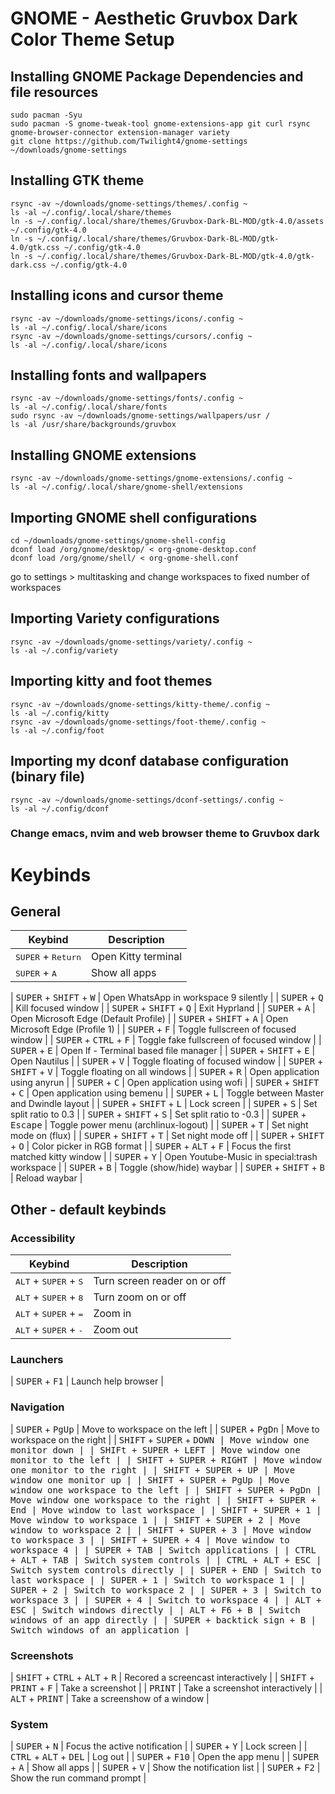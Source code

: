 # GNOME - Aesthetic Gruvbox Dark Color Theme Setup
## Installing GNOME Package Dependencies and file resources
```
sudo pacman -Syu
sudo pacman -S gnome-tweak-tool gnome-extensions-app git curl rsync gnome-browser-connector extension-manager variety
git clone https://github.com/Twilight4/gnome-settings ~/downloads/gnome-settings
```
## Installing GTK theme
```
rsync -av ~/downloads/gnome-settings/themes/.config ~
ls -al ~/.config/.local/share/themes
ln -s ~/.config/.local/share/themes/Gruvbox-Dark-BL-MOD/gtk-4.0/assets ~/.config/gtk-4.0
ln -s ~/.config/.local/share/themes/Gruvbox-Dark-BL-MOD/gtk-4.0/gtk.css ~/.config/gtk-4.0
ln -s ~/.config/.local/share/themes/Gruvbox-Dark-BL-MOD/gtk-4.0/gtk-dark.css ~/.config/gtk-4.0
```
## Installing icons and cursor theme
```
rsync -av ~/downloads/gnome-settings/icons/.config ~
ls -al ~/.config/.local/share/icons
rsync -av ~/downloads/gnome-settings/cursors/.config ~ 
ls -al ~/.config/.local/share/icons
```
## Installing fonts and wallpapers
```
rsync -av ~/downloads/gnome-settings/fonts/.config ~
ls -al ~/.config/.local/share/fonts
sudo rsync -av ~/downloads/gnome-settings/wallpapers/usr /
ls -al /usr/share/backgrounds/gruvbox
```
## Installing GNOME extensions
```
rsync -av ~/downloads/gnome-settings/gnome-extensions/.config ~
ls -al ~/.config/.local/share/gnome-shell/extensions
```
## Importing GNOME shell configurations
```
cd ~/downloads/gnome-settings/gnome-shell-config
dconf load /org/gnome/desktop/ < org-gnome-desktop.conf
dconf load /org/gnome/shell/ < org-gnome-shell.conf
```
go to settings > multitasking and change workspaces to fixed number of workspaces
## Importing Variety configurations
```
rsync -av ~/downloads/gnome-settings/variety/.config ~
ls -al ~/.config/variety
```
## Importing kitty and foot themes
```
rsync -av ~/downloads/gnome-settings/kitty-theme/.config ~
ls -al ~/.config/kitty
rsync -av ~/downloads/gnome-settings/foot-theme/.config ~
ls -al ~/.config/foot
```
## Importing my dconf database configuration (binary file)
```
rsync -av ~/downloads/gnome-settings/dconf-settings/.config ~
ls -al ~/.config/dconf
```
### Change emacs, nvim and web browser theme to Gruvbox dark

# Keybinds
## General
| Keybind                                            | Description                                   |
| -------------------------------------------------- | --------------------------------------------- |
| <kbd>SUPER</kbd> + <kbd>Return</kbd>               | Open Kitty terminal                           |
| <kbd>SUPER</kbd> + <kbd>A</kbd>                    | Show all apps                                 |

| <kbd>SUPER</kbd> + <kbd>SHIFT</kbd> + <kbd>W</kbd> | Open WhatsApp in workspace 9 silently         |
| <kbd>SUPER</kbd> + <kbd>Q</kbd>                    | Kill focused window                           |
| <kbd>SUPER</kbd> + <kbd>SHIFT</kbd> + <kbd>Q</kbd> | Exit Hyprland                                 |
| <kbd>SUPER</kbd> + <kbd>A</kbd>                    | Open Microsoft Edge (Default Profile)         |
| <kbd>SUPER</kbd> + <kbd>SHIFT</kbd> + <kbd>A</kbd> | Open Microsoft Edge (Profile 1)               |
| <kbd>SUPER</kbd> + <kbd>F</kbd>                    | Toggle fullscreen of focused window           |
| <kbd>SUPER</kbd> + <kbd>CTRL</kbd> + <kbd>F</kbd>  | Toggle fake fullscreen of focused window      |
| <kbd>SUPER</kbd> + <kbd>E</kbd>                    | Open lf - Terminal based file manager         |
| <kbd>SUPER</kbd> + <kbd>SHIFT</kbd> + <kbd>E</kbd> | Open Nautilus                                 |
| <kbd>SUPER</kbd> + <kbd>V</kbd>                    | Toggle floating of focused window             |
| <kbd>SUPER</kbd> + <kbd>SHIFT</kbd> + <kbd>V</kbd> | Toggle floating on all windows                |
| <kbd>SUPER</kbd> + <kbd>R</kbd>                    | Open application using anyrun                 |
| <kbd>SUPER</kbd> + <kbd>C</kbd>                    | Open application using wofi                   |
| <kbd>SUPER</kbd> + <kbd>SHIFT</kbd> + <kbd>C</kbd> | Open application using bemenu                 |
| <kbd>SUPER</kbd> + <kbd>L</kbd>                    | Toggle between Master and Dwindle layout      |
| <kbd>SUPER</kbd> + <kbd>SHIFT</kbd> + <kbd>L</kbd> | Lock screen                                   |
| <kbd>SUPER</kbd> + <kbd>S</kbd>                    | Set split ratio to 0.3                        |
| <kbd>SUPER</kbd> + <kbd>SHIFT</kbd> + <kbd>S</kbd> | Set split ratio to -0.3                       |
| <kbd>SUPER</kbd> + <kbd>Escape</kbd>               | Toggle power menu (archlinux-logout)          |
| <kbd>SUPER</kbd> + <kbd>T</kbd>                    | Set night mode on (flux)                      |
| <kbd>SUPER</kbd> + <kbd>SHIFT</kbd> + <kbd>T</kbd> | Set night mode off                            |
| <kbd>SUPER</kbd> + <kbd>SHIFT</kbd> + <kbd>O</kbd> | Color picker in RGB format                    |
| <kbd>SUPER</kbd> + <kbd>ALT</kbd> + <kbd>F</kbd>   | Focus the first matched kitty window          |
| <kbd>SUPER</kbd> + <kbd>Y</kbd>                    | Open Youtube-Music in special:trash workspace |
| <kbd>SUPER</kbd> + <kbd>B</kbd>                    | Toggle (show/hide) waybar                     |
| <kbd>SUPER</kbd> + <kbd>SHIFT</kbd> + <kbd>B</kbd> | Reload waybar                                 |


## Other - default keybinds
### Accessibility
| Keybind                                            | Description                                   |
| -------------------------------------------------- | --------------------------------------------- |
| <kbd>ALT</kbd> + <kbd>SUPER</kbd> + <kbd>S<kbd>    | Turn screen reader on or off                  |
| <kbd>ALT</kbd> + <kbd>SUPER</kbd> + <kbd>8<kbd>    | Turn zoom on or off                           |
| <kbd>ALT</kbd> + <kbd>SUPER</kbd> + <kbd>=<kbd>    | Zoom in                                       |
| <kbd>ALT</kbd> + <kbd>SUPER</kbd> + <kbd>-<kbd>    | Zoom out                                      |
### Launchers                                                                                        
| <kbd>SUPER</kbd> + <kbd>F1</kbd>                   | Launch help browser                           |
### Navigation
| <kbd>SUPER</kbd> + <kbd>PgUp</kbd>                 | Move to workspace on the left                 |
| <kbd>SUPER</kbd> + <kbd>PgDn</kbd>                 | Move to workspace on the right                |
| <kbd>SHIFT</kbd> + <kbd>SUPER</kbd> + <kbd>DOWN<kbd>    | Move window one monitor down             |
| <kbd>SHIFt</kbd> + <kbd>SUPER</kbd> + <kbd>LEFT<kbd>    | Move window one monitor to the left      |
| <kbd>SHIFT</kbd> + <kbd>SUPER</kbd> + <kbd>RIGHT<kbd>   | Move window one monitor to the right     |
| <kbd>SHIFT</kbd> + <kbd>SUPER</kbd> + <kbd>UP<kbd>      | Move window one monitor up               |
| <kbd>SHIFT</kbd> + <kbd>SUPER</kbd> + <kbd>PgUp<kbd>    | Move window one workspace to the left    |
| <kbd>SHIFT</kbd> + <kbd>SUPER</kbd> + <kbd>PgDn<kbd>    | Move window one workspace to the right   |
| <kbd>SHIFT</kbd> + <kbd>SUPER</kbd> + <kbd>End<kbd>     | Move window to last workspace            |
| <kbd>SHIFT</kbd> + <kbd>SUPER</kbd> + <kbd>1<kbd>  | Move window to workspace 1                    |
| <kbd>SHIFT</kbd> + <kbd>SUPER</kbd> + <kbd>2<kbd>  | Move window to workspace 2                    |
| <kbd>SHIFT</kbd> + <kbd>SUPER</kbd> + <kbd>3<kbd>  | Move window to workspace 3                    |
| <kbd>SHIFT</kbd> + <kbd>SUPER</kbd> + <kbd>4<kbd>  | Move window to workspace 4                    |
| <kbd>SUPER</kbd> + <kbd>TAB</kbd>                  | Switch applications                           |
| <kbd>CTRL</kbd> + <kbd>ALT</kbd> + <kbd>TAB</kbd>  | Switch system controls                        |
| <kbd>CTRL</kbd> + <kbd>ALT</kbd> + <kbd>ESC</kbd>  | Switch system controls directly               |
| <kbd>SUPER</kbd> + <kbd>END</kbd>                  | Switch to last workspace                      |
| <kbd>SUPER</kbd> + <kbd>1</kbd>                    | Switch to workspace 1                         |
| <kbd>SUPER</kbd> + <kbd>2</kbd>                    | Switch to workspace 2                         |
| <kbd>SUPER</kbd> + <kbd>3</kbd>                    | Switch to workspace 3                         |
| <kbd>SUPER</kbd> + <kbd>4</kbd>                    | Switch to workspace 4                         |
| <kbd>ALT</kbd> + <kbd>ESC</kbd>                    | Switch windows directly                       |
| <kbd>ALT</kbd> + <kbd>F6</kbd> + <kbd>B</kbd>      | Switch windows of an app directly             |
| <kbd>SUPER</kbd> + <kbd>backtick sign</kbd> + <kbd>B</kbd>     | Switch windows of an application  |
### Screenshots
| <kbd>SHIFT</kbd> + <kbd>CTRL</kbd> + <kbd>ALT</kbd> + <kbd>R</kbd> | Recored a screencast interactively            |
| <kbd>SHIFT</kbd> + <kbd>PRINT</kbd> + <kbd>F</kbd> | Take a screenshot                             |
| <kbd>PRINT</kbd>                                   | Take a screenshot interactively               |
| <kbd>ALT</kbd> + <kbd>PRINT</kbd>                  | Take a screenshow of a window                 |
### System
| <kbd>SUPER</kbd> + <kbd>N</kbd>                    | Focus the active notification                 |
| <kbd>SUPER</kbd> + <kbd>Y</kbd>                    | Lock screen                                   |
| <kbd>CTRL</kbd> + <kbd>ALT</kbd> + <kbd>DEL</kbd>  | Log out                                       |
| <kbd>SUPER</kbd> + <kbd>F10</kbd>                  | Open the app menu                             |
| <kbd>SUPER</kbd> + <kbd>A</kbd>                    | Show all apps                                 |
| <kbd>SUPER</kbd> + <kbd>V</kbd>                    | Show the notification list                    |
| <kbd>SUPER</kbd> + <kbd>F2</kbd>                   | Show the run command prompt                   |
